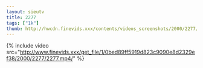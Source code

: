 ```yaml
--- 
layout: sieutv
title: 2277
tags: ["1k"]
thumb: http://hwcdn.finevids.xxx/contents/videos_screenshots/2000/2277/preview.mp4.jpg
---
```

{% include video src="http://www.finevids.xxx/get_file/1/0bed89ff5919d823c9090e8d2329ef38/2000/2277/2277.mp4/" %} 
